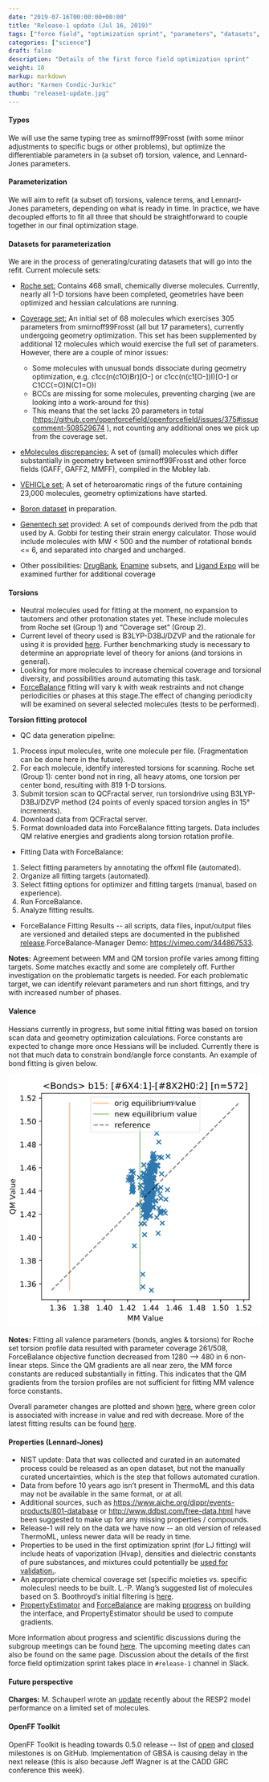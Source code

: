 ```yaml
---
date: "2019-07-16T00:00:00+00:00"
title: "Release-1 update (Jul 16, 2019)"
tags: ["force field", "optimization sprint", "parameters", "datasets", "fitting", "ForceBalance", "PropertyEstimator", "properties", "torsions", "valence", "Lennard-Jones"]
categories: ["science"]
draft: false
description: "Details of the first force field optimization sprint"
weight: 10
markup: markdown
author: "Karmen Condic-Jurkic"
thumb: "release1-update.jpg"
---
```



#### **Types**
We will use the same typing tree as smirnoff99Frosst (with some minor adjustments to specific bugs or other problems), but optimize the differentiable parameters in (a subset of) torsion, valence, and Lennard-Jones parameters.

#### **Parameterization**
We will aim to refit (a subset of) torsions, valence terms, and Lennard-Jones parameters, depending on what is ready in time. In practice, we have decoupled efforts to fit all three that should be straightforward to couple together in our final optimization stage.

#### **Datasets for parameterization**
We are in the process of generating/curating datasets that will go into the refit. Current molecule sets:

 * [Roche set:](https://github.com/openforcefield/open-forcefield-data/tree/master/Torsion-Drives/Roche-Reference-Compounds) Contains 468 small, chemically diverse molecules. Currently, nearly all 1-D torsions have been completed, geometries have been optimized and hessian calculations are running.
* [Coverage set:](https://github.com/openforcefield/qca-dataset-submission/tree/aae895e03a402910ac389e6b5dcb5686c1e9fceb//2019-06-25-smirnoff99Frost-coverage)  An initial set of 68 molecules which exercises 305 parameters from smirnoff99Frosst (all but 17 parameters), currently undergoing geometry optimization. This set has been supplemented by additional 12 molecules which would exercise the full set of parameters. However, there are a couple of minor issues:

  - Some molecules with unusual bonds dissociate during geometry optimization, e.g. c1cc(n(c1O)Br)[O-] or c1cc(n(c1[O-])I)[O-] or C1CC(=O)N(C1=O)I
  - BCCs are missing for some molecules, preventing charging (we are looking into a work-around for this)
  - This means that the set lacks 20 parameters in total (https://github.com/openforcefield/openforcefield/issues/375#issuecomment-508529674 ), not counting any additional ones we pick up from the coverage set.

* [eMolecules discrepancies:](https://github.com/openforcefield/qca-dataset-submission/pull/21) A set of (small) molecules which differ substantially in geometry between smirnoff99Frosst and other force fields (GAFF, GAFF2, MMFF), compiled in the Mobley lab.
* [VEHICLe set:](https://github.com/openforcefield/qca-dataset-submission/tree/aae895e03a402910ac389e6b5dcb5686c1e9fceb/2019-07-02%20VEHICLe%20optimization%20dataset) A set of heteroaromatic rings of the future containing 23,000 molecules, geometry optimizations have started.
* [Boron dataset](https://github.com/openforcefield/qca-dataset-submission/tree/aae895e03a402910ac389e6b5dcb5686c1e9fceb/2019-07-05%20OpenFF%20NCI250K%20Boron%201) in preparation.
* [Genentech set](https://github.com/openforcefield/open-forcefield-data/pull/30) provided: A set of compounds derived from the pdb that used by A. Gobbi for testing their strain energy calculator. Those would include molecules with MW < 500 and the number of rotational bonds <= 6, and separated into charged and uncharged.
* Other possibilities: [DrugBank](https://www.drugbank.ca/), [Enamine](https://enamine.net/) subsets, and [Ligand Expo](http://ligand-expo.rcsb.org/) will be examined further for additional coverage


#### **Torsions**

* Neutral molecules used for fitting at the moment, no expansion to tautomers and other protonation states yet. These include molecules from Roche set (Group 1) and “Coverage set” (Group 2).
* Current level of theory used is B3LYP-D3BJ/DZVP and the rationale for using it is provided [here](https://openforcefield.org/community/news/science-updates/2019-05-16-condicj/). Further benchmarking study is necessary to determine an appropriate level of theory for anions (and torsions in general).
* Looking for more molecules to increase chemical coverage and torsional diversity, and possibilities around automating this task.
* [ForceBalance](https://github.com/leeping/forcebalance) fitting will vary k with weak restraints and not change periodicities or phases at this stage.The effect of changing periodicity will be examined on several selected molecules (tests to be performed).

**Torsion fitting protocol**

* QC data generation pipeline:

1. Process input molecules, write one molecule per file. (Fragmentation can be done here in the future).
2. For each molecule, identify interested torsions for scanning. Roche set (Group 1): center bond not in ring, all heavy atoms, one torsion per center bond, resulting with 819 1-D torsions.
3. Submit torsion scan to QCFractal server, run torsiondrive using B3LYP-D3BJ/DZVP method (24 points of evenly spaced torsion angles in 15° increments).
4. Download data from QCFractal server.
5. Format downloaded data into ForceBalance fitting targets. Data includes QM relative energies and gradients along torsion rotation profile.

* Fitting Data with ForceBalance:

1. Select fitting parameters by annotating the offxml file (automated).
2. Organize all fitting targets (automated).
3. Select fitting options for optimizer and fitting targets (manual, based on experience).
4. Run ForceBalance.
5. Analyze fitting results.

* ForceBalance Fitting Results -- all scripts, data files, input/output files are versioned and detailed steps are documented in the published [release](https://github.com/lpwgroup/forcebalance-qcarchive/release).ForceBalance-Manager Demo: https://vimeo.com/344867533.

**Notes:** Agreement between MM and QM torsion profile varies among fitting targets. Some matches exactly and some are completely off. Further investigation on the problematic targets is needed. For each problematic target, we can identify relevant parameters and run short fittings, and try with increased number of phases.

#### **Valence**

Hessians currently in progress, but some initial fitting was based on torsion scan data and geometry optimization calculations. Force constants are expected to change more once Hessians will be included. Currently there is not that much data to constrain bond/angle force constants. An example of bond fitting is given below.

![Bond fitting example](bond-fitting-example.png "Bond fitting example")

**Notes:** Fitting all valence parameters (bonds, angles & torsions) for Roche set torsion profile data resulted with parameter coverage 261/508, ForceBalance objective function decreased from 1280 --> 480 in 6 non-linear steps. Since the QM gradients are all near zero, the MM force constants are reduced substantially in fitting. This indicates that the QM gradients from the torsion profiles are not sufficient for fitting MM valence force constants.

Overall parameter changes are plotted and shown [here](param_change.pdf), where green color is associated with increase in value and red with decrease. More of the latest fitting results can be found [here](https://github.com/lpwgroup/forcebalance-qcarchive/releases/tag/v0.0.3).

#### **Properties (Lennard-Jones)**

* NIST update: Data that was collected and curated in an automated process could be released as an open dataset, but not the manually curated uncertainties, which is the step that follows automated curation.
* Data from before 10 years ago isn’t present in ThermoML and this data may not be available in the same format, or at all.
* Additional sources, such as https://www.aiche.org/dippr/events-products/801-database or http://www.ddbst.com/free-data.html have been suggested to make up for any missing properties / compounds.
* Release-1 will rely on the data we have now -- an old version of released ThermoML, unless newer data will be ready in time.
* Properties to be used in the first optimization sprint (for LJ fitting) will include heats of vaporization (Hvap), densities and dielectric constants of pure substances, and mixtures could potentially be [used for validation.](https://openforcefield.org/community/news/science-updates/propertyestimator-meeting-2019-06-27/).
* An appropriate chemical coverage set (specific moieties vs. specific molecules) needs to be built. L.-P. Wang’s suggested list of molecules based on S. Boothroyd’s initial filtering is [here](https://docs.google.com/document/d/1NkmN0VWix2pcA094vcEC-3VeA1qhmgszzdCbMTQP-Ow/edit).
* [PropertyEstimator](https://github.com/openforcefield/propertyestimator) and [ForceBalance](https://github.com/leeping/forcebalance) are making [progress](https://github.com/yudongqiu/forcebalance/pull/7) on building the interface, and PropertyEstimator should be used to compute gradients.

More information about progress and scientific discussions during the subgroup meetings can be found [here](https://openforcefield.org/science/). The upcoming meeting dates can also be found on the same page. Discussion about the details of the first force field optimization sprint takes place in `#release-1` channel in Slack.

#### Future perspective

**Charges:** M. Schauperl wrote an [update](https://openforcefield.org/community/news/science-updates/2019-07-05-charge-model-update/) recently about the RESP2 model performance on a limited set of molecules.


#### OpenFF Toolkit

OpenFF Toolkit is heading towards 0.5.0 release -- list of [open](https://github.com/openforcefield/openforcefield/milestone/6) and [closed](https://github.com/openforcefield/openforcefield/milestone/6?closed=1) milestones is on GitHub. Implementation of GBSA is causing delay in the next release (this is also because Jeff Wagner is at the CADD GRC conference this week).
